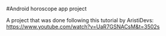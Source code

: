 #Android horoscope app project

A project that was done following this tutorial by AristiDevs: https://www.youtube.com/watch?v=UaR7GSNACsM&t=3502s